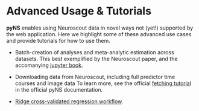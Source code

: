 # Advanced Usage & Tutorials

__pyNS__ enables using Neuroscout data in novel ways not (yet!) supported by the web application. 
Here we highlight some of these advanced use cases and provide tutorials for how to use them.

* Batch-creation of analyses and meta-analytic estimation across datasets.
  This best exemplified by the Neuroscout paper, and the accomanying [jupyter book](https://neuroscout.github.io/neuroscout-paper/).

* Downloading data from Neuroscout, including full predictor time courses and image data
  To learn more, see the official [fetching tutorial](https://pyns.readthedocs.io/en/latest/fetching.html) in the 
  official pyNS documentation.

* [Ridge cross-validated regression workflow](ridge_encoding.ipynb).